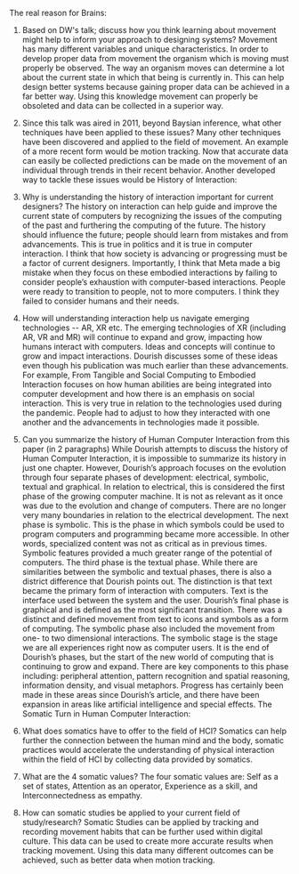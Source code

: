 The real reason for Brains:
1.	Based on DW's talk; discuss how you think learning about movement might help to inform your approach to designing systems?
	Movement has many different variables and unique characteristics. In order to develop proper data from movement the organism which is moving must properly be observed. The way an organism moves can determine a lot about the current state in which that being is currently in. This can help design better systems because gaining proper data can be achieved in a far better way. Using this knowledge movement can properly be obsoleted and data can be collected in a superior way. 
2.	Since this talk was aired in 2011, beyond Baysian inference, what other techniques have been applied to these issues?
	Many other techniques have been discovered and applied to the field of movement. An example of a more recent form would be motion tracking. Now that accurate data can easily be collected predictions can be made on the movement of an individual through trends in their recent behavior. Another developed way to tackle these issues would be 
History of Interaction:
1.	Why is understanding the history of interaction important for current designers?
	The history on interaction can help guide and improve the current state of computers by recognizing the issues of the computing of the past and furthering the computing of the future. The history should influence the future; people should learn from mistakes and from advancements. This is true in politics and it is true in computer interaction. I think that how society is advancing or progressing must be a factor of current designers. Importantly, I think that Meta made a big mistake when they focus on these embodied interactions by failing to consider people’s exhaustion with computer-based interactions. People were ready to transition to people, not to more computers. I think they failed to consider humans and their needs.

2.	How will understanding interaction help us navigate emerging technologies -- AR, XR etc.
	The emerging technologies of XR (including AR, VR and MR) will continue to expand and grow, impacting how humans interact with computers. Ideas and concepts will continue to grow and impact interactions. Dourish discusses some of these ideas even though his publication was much earlier than these advancements. For example, From Tangible and Social Computing to Embodied Interaction focuses on how human abilities are being integrated into computer development and how there is an emphasis on social interaction. This is very true in relation to the technologies used during the pandemic. People had to adjust to how they interacted with one another and the advancements in technologies made it possible. 
3.	Can you summarize the history of Human Computer Interaction from this paper (in 2 paragraphs) 
	While Dourish attempts to discuss the history of Human Computer Interaction, it is impossible to summarize its history in just one chapter. However, Dourish’s approach focuses on the evolution through four separate phases of development: electrical, symbolic, textual and graphical. In relation to electrical, this is considered the first phase of the growing computer machine. It is not as relevant as it once was due to the evolution and change of computers. There are no longer very many boundaries in relation to the electrical development. The next phase is symbolic. This is the phase in which symbols could be used to program computers and programming became more accessible. In other words, specialized content was not as critical as in previous times. Symbolic features provided a much greater range of the potential of computers.  The third phase is the textual phase. While there are similarities between the symbolic and textual phases, there is also a district difference that Dourish points out. The distinction is that text became the primary form of interaction with computers. Text is the interface used between the system and the user. Dourish’s final phase is graphical and is defined as the most significant transition. There was a distinct and defined movement from text to icons and symbols as a form of computing. The symbolic phase also included the movement from one- to two dimensional interactions.
	The symbolic stage is the stage we are all experiences right now as computer users. It is the end of Dourish’s phases, but the start of the new world of computing that is continuing to grow and expand. There are key components to this phase including: peripheral attention, pattern recognition and spatial reasoning, information density, and visual metaphors. Progress has certainly been made in these areas since Dourish’s article, and there have been expansion in areas like artificial intelligence and special effects. 
The Somatic Turn in Human Computer Interaction:

1.	What does somatics have to offer to the field of HCI?
	Somatics can help further the connection between the human mind and the body, somatic practices would accelerate the understanding of physical interaction within the field of HCI by collecting data provided by somatics. 

2.	What are the 4 somatic values?
The four somatic values are: Self as a set of states, Attention as an operator, Experience as a skill, and Interconnectedness as empathy.

3.	How can somatic studies be applied to your current field of study/research?
Somatic Studies can be applied by tracking and recording movement habits that can be further used within digital culture. This data can be used to create more accurate results when tracking movement. Using this data many different outcomes can be achieved, such as better data when motion tracking.

